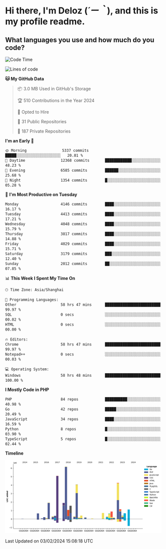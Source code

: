 # **Hi there, I'm Deloz (*´ー｀*), and this is my profile readme.**

## **What languages you use and how much do you code?**

<!--START_SECTION:waka-->
![Code Time](http://img.shields.io/badge/Code%20Time-3%2C303%20hrs%2058%20mins-blue)

![Lines of code](https://img.shields.io/badge/From%20Hello%20World%20I%27ve%20Written-34.6%20million%20lines%20of%20code-blue)

**🐱 My GitHub Data** 

> 📦 3.0 MB Used in GitHub's Storage 
 > 
> 🏆 510 Contributions in the Year 2024
 > 
> 💼 Opted to Hire
 > 
> 📜 31 Public Repositories 
 > 
> 🔑 187 Private Repositories 
 > 
**I'm an Early 🐤** 

```text
🌞 Morning                5337 commits        █████░░░░░░░░░░░░░░░░░░░░   20.81 % 
🌆 Daytime                12368 commits       ████████████░░░░░░░░░░░░░   48.23 % 
🌃 Evening                6585 commits        ██████░░░░░░░░░░░░░░░░░░░   25.68 % 
🌙 Night                  1354 commits        █░░░░░░░░░░░░░░░░░░░░░░░░   05.28 % 
```
📅 **I'm Most Productive on Tuesday** 

```text
Monday                   4146 commits        ████░░░░░░░░░░░░░░░░░░░░░   16.17 % 
Tuesday                  4413 commits        ████░░░░░░░░░░░░░░░░░░░░░   17.21 % 
Wednesday                4048 commits        ████░░░░░░░░░░░░░░░░░░░░░   15.79 % 
Thursday                 3817 commits        ████░░░░░░░░░░░░░░░░░░░░░   14.88 % 
Friday                   4029 commits        ████░░░░░░░░░░░░░░░░░░░░░   15.71 % 
Saturday                 3179 commits        ███░░░░░░░░░░░░░░░░░░░░░░   12.40 % 
Sunday                   2012 commits        ██░░░░░░░░░░░░░░░░░░░░░░░   07.85 % 
```


📊 **This Week I Spent My Time On** 

```text
🕑︎ Time Zone: Asia/Shanghai

💬 Programming Languages: 
Other                    58 hrs 47 mins      █████████████████████████   99.97 % 
SQL                      0 secs              ░░░░░░░░░░░░░░░░░░░░░░░░░   00.02 % 
HTML                     0 secs              ░░░░░░░░░░░░░░░░░░░░░░░░░   00.00 % 

🔥 Editors: 
Chrome                   58 hrs 47 mins      █████████████████████████   99.97 % 
Notepad++                0 secs              ░░░░░░░░░░░░░░░░░░░░░░░░░   00.03 % 

💻 Operating System: 
Windows                  58 hrs 48 mins      █████████████████████████   100.00 % 
```

**I Mostly Code in PHP** 

```text
PHP                      84 repos            ██████████░░░░░░░░░░░░░░░   40.98 % 
Go                       42 repos            █████░░░░░░░░░░░░░░░░░░░░   20.49 % 
JavaScript               34 repos            ████░░░░░░░░░░░░░░░░░░░░░   16.59 % 
Python                   8 repos             █░░░░░░░░░░░░░░░░░░░░░░░░   03.90 % 
TypeScript               5 repos             █░░░░░░░░░░░░░░░░░░░░░░░░   02.44 % 
```



**Timeline**

![Lines of Code chart](https://raw.githubusercontent.com/deloz/deloz/main/assets/bar_graph.png)


 Last Updated on 03/02/2024 15:08:18 UTC
<!--END_SECTION:waka-->
